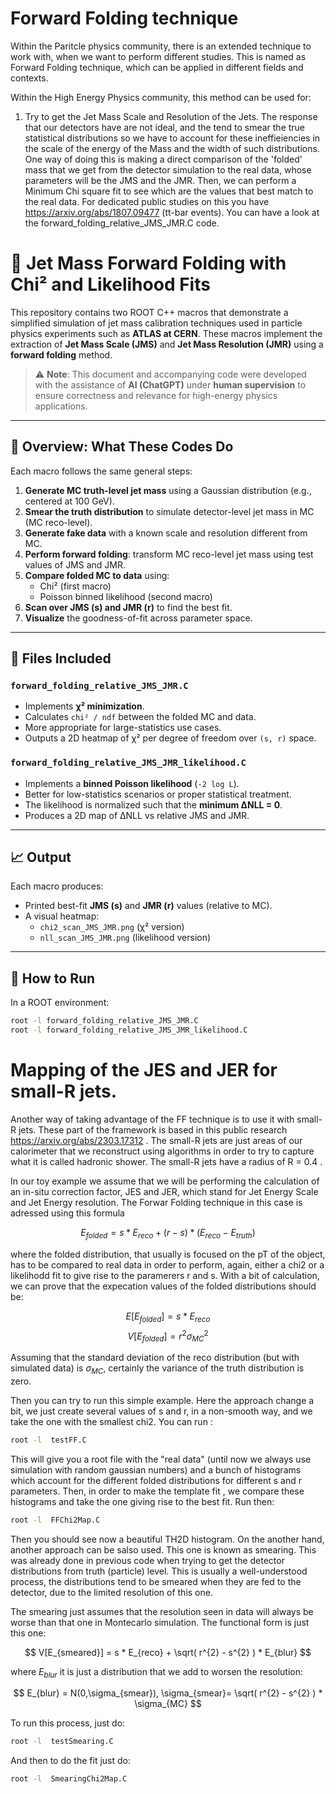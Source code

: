# Forward Folding technique

Within the Paritcle physics community, there is an extended technique to work with, when we want to perform different studies. This is named as Forward Folding technique, which can be applied in different fields and contexts.

Within the High Energy Physics community, this method can be used for:

1. Try to get the Jet Mass Scale and Resolution of the Jets. The response that our detectors have are not ideal, and the tend to smear the true statistical distributions so we have to account for these ineffieiencies in the scale of the energy of the Mass and the width of such distributions. One way of doing this is making a direct comparison of the 'folded' mass that we get from the detector simulation to the real data, whose parameters will be the JMS and the JMR. Then, we can perform a Minimum Chi square fit to see which are the values that best match to the real data. For dedicated public studies on this you have https://arxiv.org/abs/1807.09477 (tt-bar events). You can have a look at the forward_folding_relative_JMS_JMR.C code.

# 📘 Jet Mass Forward Folding with Chi² and Likelihood Fits

This repository contains two ROOT C++ macros that demonstrate a simplified simulation of jet mass calibration techniques used in particle physics experiments such as **ATLAS at CERN**. These macros implement the extraction of **Jet Mass Scale (JMS)** and **Jet Mass Resolution (JMR)** using a **forward folding** method.

> ⚠️ **Note**: This document and accompanying code were developed with the assistance of **AI (ChatGPT)** under **human supervision** to ensure correctness and relevance for high-energy physics applications.

---

## 🧪 Overview: What These Codes Do

Each macro follows the same general steps:

1. **Generate MC truth-level jet mass** using a Gaussian distribution (e.g., centered at 100 GeV).
2. **Smear the truth distribution** to simulate detector-level jet mass in MC (MC reco-level).
3. **Generate fake data** with a known scale and resolution different from MC.
4. **Perform forward folding**: transform MC reco-level jet mass using test values of JMS and JMR.
5. **Compare folded MC to data** using:
   - Chi² (first macro)
   - Poisson binned likelihood (second macro)
6. **Scan over JMS (s) and JMR (r)** to find the best fit.
7. **Visualize** the goodness-of-fit across parameter space.

---

## 📂 Files Included

### `forward_folding_relative_JMS_JMR.C`
- Implements **χ² minimization**.
- Calculates `chi² / ndf` between the folded MC and data.
- More appropriate for large-statistics use cases.
- Outputs a 2D heatmap of χ² per degree of freedom over `(s, r)` space.

### `forward_folding_relative_JMS_JMR_likelihood.C`
- Implements a **binned Poisson likelihood** (`-2 log L`).
- Better for low-statistics scenarios or proper statistical treatment.
- The likelihood is normalized such that the **minimum ΔNLL = 0**.
- Produces a 2D map of ΔNLL vs relative JMS and JMR.

---

## 📈 Output

Each macro produces:
- Printed best-fit **JMS (s)** and **JMR (r)** values (relative to MC).
- A visual heatmap:
  - `chi2_scan_JMS_JMR.png` (χ² version)
  - `nll_scan_JMS_JMR.png` (likelihood version)

---

## 📎 How to Run

In a ROOT environment:

```bash
root -l forward_folding_relative_JMS_JMR.C
root -l forward_folding_relative_JMS_JMR_likelihood.C
```

# Mapping of the JES and JER for small-R jets.

Another way of taking advantage of the FF technique is to use it with small-R jets. These part of the framework is based in this public research https://arxiv.org/abs/2303.17312 . The small-R jets are just areas of our calorimeter that we reconstruct using algorithms in order to try to capture what it is called hadronic shower. The small-R jets have a radius of R = 0.4 . 

In our toy example we assume that we will be performing the calculation of an in-situ correction factor, JES and JER, which stand for Jet Energy Scale and Jet Energy resolution. The Forwar Folding technique in this case is adressed using this formula

$$
E_{folded} = s * E_{reco} + (r - s) * ( E_{reco} - E_{truth})
$$

where the folded distribution, that usually is focused on the pT of the object, has to be compared to real data in order to perform, again, either a chi2 or a likelihodd fit to give rise to the paramerers r and s. With a bit of calculation, we can prove that the expecation values of the folded distributions should be:

$$
E[E_{folded}] = s * E_{reco} 
$$
$$
V[E_{folded}] = r^{2}\sigma^{2}_{MC}
$$

Assuming that the standard deviation of the reco distribution (but with simulated data) is $\sigma_{MC}$, certainly the variance of the truth distribution is zero.

Then you can try to run this simple example. Here the approach change a bit, we just create several values of s and r, in a non-smooth way, and we take the one with the smallest chi2. You can run :

```bash
root -l  testFF.C
```

This will give you a root file with the "real data" (until now we always use simulation with random gaussian numbers) and a bunch of histograms which account for the different folded distributions for different s and r parameters. Then, in order to make the template fit , we compare these histograms and take the one giving rise to the best fit. Run then:

```bash
root -l  FFChi2Map.C
```

Then you should see now a beautiful TH2D histogram. On the another hand, another approach can be salso used. This one is known as smearing. This was already done in previous code when trying to get the detector distributions from truth (particle) level. This is usually a well-understood process, the distributions tend to be smeared when they are fed to the detector, due to the limited resolution of this one.

The smearing just assumes that the resolution seen in data will always be worse than that one in Montecarlo simulation. The functional form is just this one:

$$
V[E_{smeared}] = s * E_{reco} + \sqrt( r^{2} - s^{2} ) *  E_{blur} 
$$

where $E_{blur}$ it is just a distribution that we add to worsen the resolution:


$$
E_{blur} = N(0,\sigma_{smear}), \sigma_{smear}= \sqrt( r^{2} - s^{2} ) * \sigma_{MC}
$$

To run this process, just do:


```bash
root -l  testSmearing.C
```

And then to do the fit just do:


```bash
root -l  SmearingChi2Map.C
```